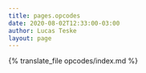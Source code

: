 ```yaml
---
title: pages.opcodes
date: 2020-08-02T12:33:00-03:00
author: Lucas Teske
layout: page
---
```


{% translate_file opcodes/index.md %}
